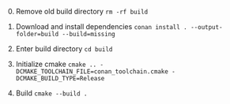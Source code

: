 0. Remove old build directory <!-- Optional ? -->
```rm -rf build```

1. Download and install dependencies
```conan install . --output-folder=build --build=missing```

2. Enter build directory
```cd build```

3. Initialize cmake <!-- ? -->
```cmake .. -DCMAKE_TOOLCHAIN_FILE=conan_toolchain.cmake -DCMAKE_BUILD_TYPE=Release```

4. Build
```cmake --build .```
